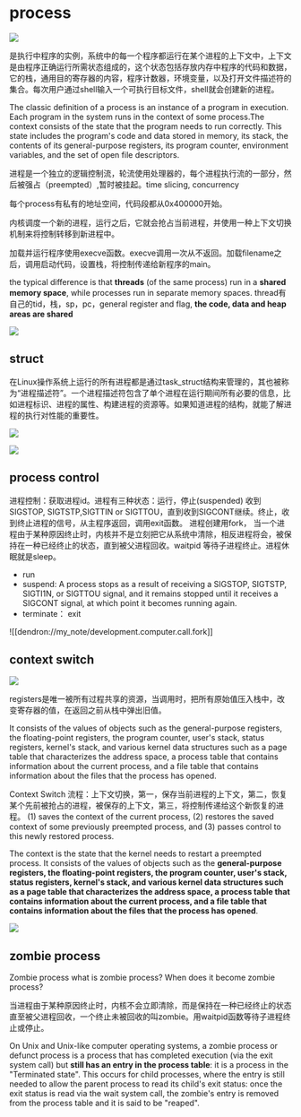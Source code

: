
# process

![](/assets/images/2021-05-11-20-16-21.png)

是执行中程序的实例，系统中的每一个程序都运行在某个进程的上下文中，上下文是由程序正确运行所需状态组成的，这个状态包括存放内存中程序的代码和数据，它的栈，通用目的寄存器的内容，程序计数器，环境变量，以及打开文件描述符的集合。每次用户通过shell输入一个可执行目标文件，shell就会创建新的进程。

The classic definition of a process is an instance of a program in execution. Each program in the system runs in the context of some process.The context consists of the state that the program needs to run correctly. This state includes the program's code and data stored in memory, its stack, the contents of its general-purpose registers, its program counter, environment variables, and the set of open file descriptors.

进程是一个独立的逻辑控制流，轮流使用处理器的，每个进程执行流的一部分，然后被强占（preempted）,暂时被挂起。time slicing, concurrency

每个process有私有的地址空间，代码段都从0x400000开始。

内核调度一个新的进程，运行之后，它就会抢占当前进程，并使用一种上下文切换机制来将控制转移到新进程中。


加载并运行程序使用execve函数。execve调用一次从不返回。加载filename之后，调用启动代码，设置栈，将控制传递给新程序的main。

the typical difference is that **threads** (of the same process) run in a **shared memory space**, while processes run in separate memory spaces. thread有自己的tid，栈，sp，pc，general register and flag, **the code, data and heap areas are shared**

![](/assets/images/2022-04-19-19-44-28.png)

## struct

在Linux操作系统上运行的所有进程都是通过task_struct结构来管理的，其也被称为“进程描述符”。一个进程描述符包含了单个进程在运行期间所有必要的信息，比如进程标识、进程的属性、构建进程的资源等。如果知道进程的结构，就能了解进程的执行对性能的重要性。

![](/assets/images/2022-04-19-19-32-18.png)

![](/assets/images/2022-04-19-19-48-42.png)
## process control

进程控制：获取进程id。进程有三种状态：运行，停止(suspended) 收到SIGSTOP, SIGTSTP,SIGTTIN or SIGTTOU，直到收到SIGCONT继续。终止，收到终止进程的信号，从主程序返回，调用exit函数。
进程创建用fork， 当一个进程由于某种原因终止时，内核并不是立刻把它从系统中清除，相反进程将会，被保持在一种已经终止的状态，直到被父进程回收。waitpid 等待子进程终止。进程休眠就是sleep。


- run 
- suspend: A process stops as a result of receiving a SIGSTOP, SIGTSTP, SIGTI1N, or SIGTTOU signal, and it remains stopped until it receives a SIGCONT signal, at which point it becomes running again. 
- terminate： exit

![[dendron://my_note/development.computer.call.fork]]
## context switch

![](/assets/images/2021-04-25-23-04-15.png)

registers是唯一被所有过程共享的资源，当调用时，把所有原始值压入栈中，改变寄存器的值，在返回之前从栈中弹出旧值。

It consists of the values of objects such as the general-purpose registers, the floating-point registers, the program counter, user's stack, status registers, kernel's stack, and various kernel data structures such as a page table that characterizes the address space, a process table that contains information about the current process, and a file table that contains information about the files that the process has opened.

Context Switch 流程：上下文切换，第一，保存当前进程的上下文，第二，恢复某个先前被抢占的进程，被保存的上下文，第三，将控制传递给这个新恢复的进程。
(1) saves the context of the current process, (2) restores the saved context of some previously preempted process, and (3) passes control to this newly restored process.
 
The context is the state that the kernel needs to restart a preempted process. It consists of the values of objects such as the **general-purpose registers, the floating-point registers, the program counter, user's stack, status registers, kernel's stack, and various kernel data structures such as a page table that characterizes the address space, a process table that contains information about the current process, and a file table that contains information about the files that the process has opened**.

![](/assets/images/2022-04-19-19-47-02.png)
## zombie process

Zombie process
what is zombie process? When does it become zombie process?

当进程由于某种原因终止时，内核不会立即清除，而是保持在一种已经终止的状态直至被父进程回收，一个终止未被回收的叫zombie。用waitpid函数等待子进程终止或停止。

On Unix and Unix-like computer operating systems, a zombie process or defunct process is a process that has completed execution (via the exit system call) but **still has an entry in the process table**: it is a process in the "Terminated state". This occurs for child processes, where the entry is still needed to allow the parent process to read its child's exit status: once the exit status is read via the wait system call, the zombie's entry is removed from the process table and it is said to be "reaped".
